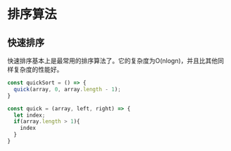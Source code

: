 # 排序算法

## 快速排序

快速排序基本上是最常用的排序算法了。它的复杂度为O(nlogn)，并且比其他同样复杂度的性能好。

```js
const quickSort = () => {
  quick(array, 0, array.length - 1);
}

const quick = (array, left, right) => {
  let index;
  if(array.length > 1){
    index
  }
}
```
